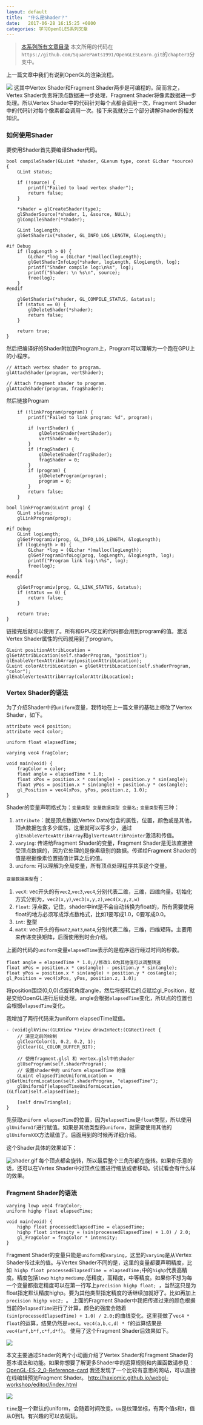 ```yaml
---
layout: default
title:  "什么是Shader？"
date:   2017-06-28 16:15:25 +0800
categories: 学习OpenGLES系列文章
---
```


> [本系列所有文章目录](http://www.jianshu.com/p/df4c8f9bc08d)
> 本文所用的代码在`https://github.com/SquarePants1991/OpenGLESLearn.git`的`chapter3`分支中。

上一篇文章中我们有说到OpenGL的渲染流程。

![](http://upload-images.jianshu.io/upload_images/2949750-202ed7c980a7aef7.png?imageMogr2/auto-orient/strip%7CimageView2/2/w/1240)
这其中Vertex Shader和Fragment Shader两步是可编程的。简而言之，Vertex Shader负责将顶点数据进一步处理，Fragment Shader将像素数据进一步处理。所以Vertex Shader中的代码针对每个点都会调用一次，Fragment Shader中的代码针对每个像素都会调用一次。接下来我就分三个部分讲解Shader的相关知识。

### 如何使用Shader
要使用Shader首先要编译Shader代码。
```
bool compileShader(GLuint *shader, GLenum type, const GLchar *source) {
    GLint status;
    
    if (!source) {
        printf("Failed to load vertex shader");
        return false;
    }
    
    *shader = glCreateShader(type);
    glShaderSource(*shader, 1, &source, NULL);
    glCompileShader(*shader);
    
    GLint logLength;
    glGetShaderiv(*shader, GL_INFO_LOG_LENGTH, &logLength);
    
#if Debug
    if (logLength > 0) {
        GLchar *log = (GLchar *)malloc(logLength);
        glGetShaderInfoLog(*shader, logLength, &logLength, log);
        printf("Shader compile log:\n%s", log);
        printf("Shader: \n %s\n", source);
        free(log);
    }
#endif
    
    glGetShaderiv(*shader, GL_COMPILE_STATUS, &status);
    if (status == 0) {
        glDeleteShader(*shader);
        return false;
    }
    
    return true;
}
```
然后把编译好的Shader附加到Program上，Program可以理解为一个跑在GPU上的小程序。
```
// Attach vertex shader to program.
glAttachShader(program, vertShader);
    
// Attach fragment shader to program.
glAttachShader(program, fragShader);
```
然后链接Program
```
    if (!linkProgram(program)) {
        printf("Failed to link program: %d", program);
        
        if (vertShader) {
            glDeleteShader(vertShader);
            vertShader = 0;
        }
        if (fragShader) {
            glDeleteShader(fragShader);
            fragShader = 0;
        }
        if (program) {
            glDeleteProgram(program);
            program = 0;
        }
        return false;
    }
```
```
bool linkProgram(GLuint prog) {
    GLint status;
    glLinkProgram(prog);
    
#if Debug
    GLint logLength;
    glGetProgramiv(prog, GL_INFO_LOG_LENGTH, &logLength);
    if (logLength > 0) {
        GLchar *log = (GLchar *)malloc(logLength);
        glGetProgramInfoLog(prog, logLength, &logLength, log);
        printf("Program link log:\n%s", log);
        free(log);
    }
#endif
    
    glGetProgramiv(prog, GL_LINK_STATUS, &status);
    if (status == 0) {
        return false;
    }
    
    return true;
}
```
链接完后就可以使用了。所有和GPU交互的代码都会用到program的值。激活Vertex Shader属性的代码就用到了program。
```
GLuint positionAttribLocation = glGetAttribLocation(self.shaderProgram, "position");
glEnableVertexAttribArray(positionAttribLocation);
GLuint colorAttribLocation = glGetAttribLocation(self.shaderProgram, "color");
glEnableVertexAttribArray(colorAttribLocation);
```

### Vertex Shader的语法
为了介绍Shader中的`uniform`变量，我特地在上一篇文章的基础上修改了Vertex Shader，如下。
```
attribute vec4 position;
attribute vec4 color;

uniform float elapsedTime;

varying vec4 fragColor;

void main(void) {
    fragColor = color;
    float angle = elapsedTime * 1.0;
    float xPos = position.x * cos(angle) - position.y * sin(angle);
    float yPos = position.x * sin(angle) + position.y * cos(angle);
    gl_Position = vec4(xPos, yPos, position.z, 1.0);
}
```
Shader的变量声明格式为：`变量类型 变量数据类型 变量名;`
`变量类型`有三种：
1. `attribute`：就是顶点数据(Vertex Data)包含的属性，位置，颜色或是其他，顶点数据包含多少属性，这里就可以写多少，通过`glEnableVertexAttribArray`和`glVertexAttribPointer`激活和传值。
1. `varying`: 传递给Fragment Shader的变量，Fragment Shader是无法直接接受顶点数据的，因为它处理的是像素级别的数据。传递给Fragment Shader的值是根据像素位置插值计算之后的值。
1. `uniform`: 可以理解为全局变量，所有顶点处理程序共享这个变量。

`变量数据类型`有：
1. `vecX`: vec开头的有`vec2`,`vec3`,`vec4`,分别代表二维，三维，四维向量。初始化方式分别为，`vec2(x,y)`,`vec3(x,y,z)`,`vec4(x,y,z,w)`
1. `float`: 浮点数，记住，shader中int是不会自动转换为float的，所有需要使用float的地方必须写成浮点数格式，比如1要写成1.0，0要写成0.0。
1. `int`: 整型
1. `matX`: vec开头的有`mat2`,`mat3`,`mat4`,分别代表二维，三维，四维矩阵。主要用来传递变换矩阵，后面使用到时会介绍。

上面的代码的`uniform`变量`elapsedTime`表示的是程序运行经过时间的秒数。
```
float angle = elapsedTime * 1.0;//修改1.0为其他值可以调整转速
float xPos = position.x * cos(angle) - position.y * sin(angle);
float yPos = position.x * sin(angle) + position.y * cos(angle);
gl_Position = vec4(xPos, yPos, position.z, 1.0);
```
将position围绕(0,0,0)点旋转角度angle，然后将旋转后的点赋给gl_Position，就是交给OpenGL进行后续处理。angle会根据`elapsedTime`变化，所以点的位置也会根据`elapsedTime`变化。

我增加了两行代码来为uniform elapsedTime赋值。
```
- (void)glkView:(GLKView *)view drawInRect:(CGRect)rect {
    // 清空之前的绘制
    glClearColor(1, 0.2, 0.2, 1);
    glClear(GL_COLOR_BUFFER_BIT);
    
    // 使用fragment.glsl 和 vertex.glsl中的shader
    glUseProgram(self.shaderProgram);
    // 设置shader中的 uniform elapsedTime 的值
    GLuint elapsedTimeUniformLocation = glGetUniformLocation(self.shaderProgram, "elapsedTime");
    glUniform1f(elapsedTimeUniformLocation, (GLfloat)self.elapsedTime);
    
    [self drawTriangle];
}
```
先获取`uniform elapsedTime`的位置，因为`elapsedTime`是`float`类型，所以使用`glUniform1f`进行赋值。如果是其他类型的`uniform`，就需要使用其他的`glUniformXXX`方法赋值了。后面用到的时候再详细介绍。

这个Shader具体的效果如下：


![shader.gif](http://upload-images.jianshu.io/upload_images/2949750-06531a4a184fd93f.gif?imageMogr2/auto-orient/strip)
每个顶点都会旋转，所以最后整个三角形都在旋转。如果你乐意的话，还可以在Vertex Shader中对顶点位置进行缩放或者移动。试试看会有什么样的效果。


### Fragment Shader的语法
```
varying lowp vec4 fragColor;
uniform highp float elapsedTime;

void main(void) {
    highp float processedElapsedTime = elapsedTime;
    highp float intensity = (sin(processedElapsedTime) + 1.0) / 2.0;
    gl_FragColor = fragColor * intensity;
}

```
Fragment Shader的变量只能是`uniform`和`varying`，这里的`varying`是从Vertex Shader传过来的值。与Vertex Shader不同的是，这里的变量都要声明精度，比如` highp float processedElapsedTime = elapsedTime;`中的`highp`代表高精度。精度包括`lowp` `highp` `mediump`,低精度，高精度，中等精度。如果你不想为每一个变量都指定精度可以在第一行写上`precision highp float; `，当然这只是为float指定默认精度highp。要为其他类型指定精度的话继续加就好了。比如再加上`precision highp vec2; `。
上面的Fragment Shader中我把传递过来的颜色根据当前的`elapsedTime`进行了计算，颜色的强度会随着` (sin(processedElapsedTime) + 1.0) / 2.0;`的曲线变化。这里我做了`vec4 * float`的运算，结果仍然是`vec4`。`vec4(a,b,c,d) * f`的运算结果是`vec4(a*f,b*f,c*f,d*f)`。
使用了这个Fragment Shader后效果如下。

![](http://upload-images.jianshu.io/upload_images/2949750-89d0a2149ce39358.gif?imageMogr2/auto-orient/strip)

本文主要通过Shader的两个小动画介绍了Vertex Shader和Fragment Shader的基本语法和功能。如果你想要了解更多Shader中的运算规则和内置函数请参见：
[OpenGL-ES-2_0-Reference-card](https://www.khronos.org/opengles/sdk/docs/reference_cards/OpenGL-ES-2_0-Reference-card.pdf)
我还发现了一个比较有意思的网站，可以直接在线编辑预览Fragment Shader。
http://haxiomic.github.io/webgl-workshop/editor//index.html

![](http://upload-images.jianshu.io/upload_images/2949750-11c81793731c9c3d.png?imageMogr2/auto-orient/strip%7CimageView2/2/w/1240)

`time`是一个默认的uniform，会随着时间改变。`uv`是纹理坐标，有两个值s和t，值从0到1。有兴趣的可以去玩玩。
